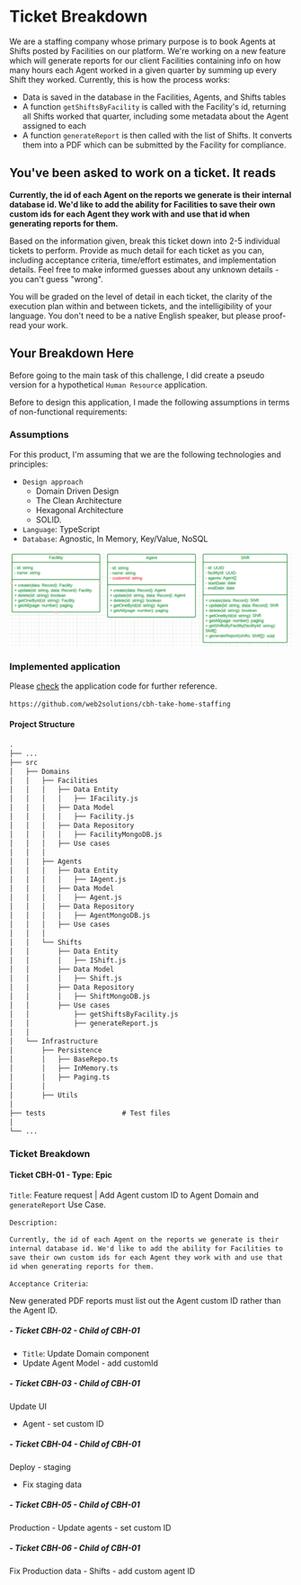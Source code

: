 # Ticket Breakdown

We are a staffing company whose primary purpose is to book Agents at Shifts posted by Facilities on our platform. We're working on a new feature which will generate reports for our client Facilities containing info on how many hours each Agent worked in a given quarter by summing up every Shift they worked. Currently, this is how the process works:

- Data is saved in the database in the Facilities, Agents, and Shifts tables
- A function `getShiftsByFacility` is called with the Facility's id, returning all Shifts worked that quarter, including some metadata about the Agent assigned to each
- A function `generateReport` is then called with the list of Shifts. It converts them into a PDF which can be submitted by the Facility for compliance.

## You've been asked to work on a ticket. It reads

**Currently, the id of each Agent on the reports we generate is their internal database id. We'd like to add the ability for Facilities to save their own custom ids for each Agent they work with and use that id when generating reports for them.**

Based on the information given, break this ticket down into 2-5 individual tickets to perform. Provide as much detail for each ticket as you can, including acceptance criteria, time/effort estimates, and implementation details. Feel free to make informed guesses about any unknown details - you can't guess "wrong".

You will be graded on the level of detail in each ticket, the clarity of the execution plan within and between tickets, and the intelligibility of your language. You don't need to be a native English speaker, but please proof-read your work.

## Your Breakdown Here

Before going to the main task of this challenge, I did create a pseudo version for a hypothetical `Human Resource` application.

Before to design this application, I made the following assumptions in terms of non-functional requirements:

### Assumptions

For this product, I'm assuming that we are the following technologies and principles:

- `Design approach`
  - Domain Driven Design
  - The Clean Architecture
  - Hexagonal Architecture
  - SOLID.
- `Language`: TypeScript
- `Database`: Agnostic, In Memory, Key/Value, NoSQL

![UML classes](/domains.png "UML classes")

### Implemented application

Please [check](https://github.com/web2solutions/cbh-take-home-staffing) the application code for further reference.

`https://github.com/web2solutions/cbh-take-home-staffing`

#### Project Structure

    .
    ├── ...
    ├── src
    │   ├── Domains
    │   │   ├── Facilities
    │   │   │   ├── Data Entity
    │   │   │   │   ├── IFacility.js
    │   │   │   ├── Data Model
    │   │   │   │   ├── Facility.js
    │   │   │   ├── Data Repository
    │   │   │   │   ├── FacilityMongoDB.js
    │   │   │   ├── Use cases
    │   │   │
    │   │   ├── Agents
    │   │   │   ├── Data Entity
    │   │   │   │   ├── IAgent.js
    │   │   │   ├── Data Model
    │   │   │   │   ├── Agent.js
    │   │   │   ├── Data Repository
    │   │   │   │   ├── AgentMongoDB.js
    │   │   │   ├── Use cases
    │   │   │
    │   │   └── Shifts
    │   │       ├── Data Entity
    │   │       │   ├── IShift.js
    │   │       ├── Data Model
    │   │       │   ├── Shift.js
    │   │       ├── Data Repository
    │   │       │   ├── ShiftMongoDB.js
    │   │       ├── Use cases
    │   │           ├── getShiftsByFacility.js
    │   │           ├── generateReport.js
    │   │
    │   └── Infrastructure
    │       ├── Persistence
    │       │   ├── BaseRepo.ts
    │       │   ├── InMemory.ts
    │       │   ├── Paging.ts
    │       │
    │       ├── Utils
    │
    ├── tests                   # Test files
    │   
    └── ...

### Ticket Breakdown

#### Ticket CBH-01 - Type: Epic

`Title`: Feature request | Add Agent custom ID to Agent Domain and `generateReport` Use Case.

`Description:`

    Currently, the id of each Agent on the reports we generate is their internal database id. We'd like to add the ability for Facilities to save their own custom ids for each Agent they work with and use that id when generating reports for them.

`Acceptance Criteria`:

New generated PDF reports must list out the Agent custom ID rather than the Agent ID.

##### - Ticket CBH-02 - Child of CBH-01

- `Title`: Update Domain component
- Update Agent Model - add customId

##### - Ticket CBH-03 - Child of CBH-01

 Update UI

- Agent - set custom ID

##### - Ticket CBH-04 - Child of CBH-01

Deploy - staging

- Fix staging data

##### - Ticket CBH-05 - Child of CBH-01

Production - Update agents - set custom ID

##### - Ticket CBH-06 - Child of CBH-01

Fix Production data - Shifts - add custom agent ID
